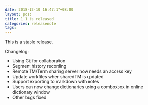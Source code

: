 ```yaml
---
date: 2018-12-10 16:47:17+08:00
layout: post
title: 1.1 is released
categories: releasenote
tags: 
---
```


This is a stable release.

Changelog:

* Using Git for collaboration
* Segment history recording
* Remote TM/Term sharing server now needs an access key
* Update workfiles when sharedTM is updated
* Support exporting to markdown with notes
* Users can now change dictionaries using a comboxbox in online dictionary window
* Other bugs fixed

